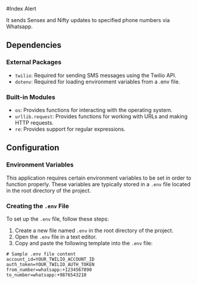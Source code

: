 #Index Alert

It sends Sensex and Nifty updates to specified phone numbers via Whatsapp.

## Dependencies

### External Packages
- `twilio`: Required for sending SMS messages using the Twilio API.
- `dotenv`: Required for loading environment variables from a .env file.

### Built-in Modules
- `os`: Provides functions for interacting with the operating system.
- `urllib.request`: Provides functions for working with URLs and making HTTP requests.
- `re`: Provides support for regular expressions.


## Configuration

### Environment Variables

This application requires certain environment variables to be set in order to function properly. These variables are typically stored in a `.env` file located in the root directory of the project.

### Creating the `.env` File

To set up the `.env` file, follow these steps:

1. Create a new file named `.env` in the root directory of the project.
2. Open the `.env` file in a text editor.
3. Copy and paste the following template into the `.env` file:

```plaintext
# Sample .env file content
account_id=YOUR_TWILIO_ACCOUNT_ID
auth_token=YOUR_TWILIO_AUTH_TOKEN
from_number=whatsapp:+1234567890
to_number=whatsapp:+9876543210
